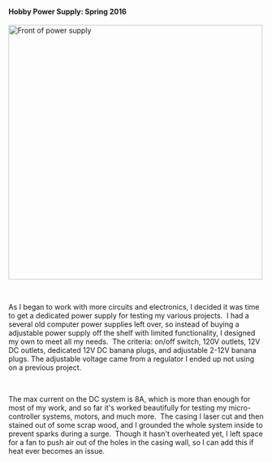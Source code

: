 #### Hobby Power Supply: Spring 2016

<img src="../images/power-supply/front_power_supply.png" alt="Front of power supply" width="500" />

&nbsp;


As I began to work with more circuits and electronics, I decided it was time to get a dedicated power supply for testing my various projects.  I had a several old computer power supplies left over, so instead of buying a adjustable power supply off the shelf with limited functionality, I designed my own to meet all my needs.  The criteria: on/off switch, 120V outlets, 12V DC outlets, dedicated 12V DC banana plugs, and adjustable 2-12V banana plugs. The adjustable voltage came from a regulator I ended up not using on a previous project.

&nbsp;

The max current on the DC system is 8A, which is more than enough for most of my work, and so far it's worked beautifully for testing my micro-controller systems, motors, and much more.  The casing I laser cut and then stained out of some scrap wood, and I grounded the whole system inside to prevent sparks during a surge.  Though it hasn't overheated yet, I left space for a fan to push air out of the holes in the casing wall, so I can add this if heat ever becomes an issue.